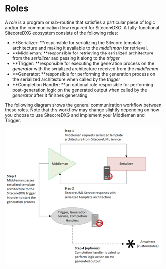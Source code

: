 # Roles

A _role_ is a program or sub-routine that satisfies a particular piece of logic and/or the communication flow required for SitecoreDXG. A fully-functional SitecoreDXG ecosystem consists of the following roles:

* **Serializer: **responsible for serializing the Sitecore template architecture and making it available to the _middleman_ for retrieval.
* **Middleman: **responsible for retrieving the serialized architecture from the _serializer_ and passing it along to the _trigger_
* **Trigger: **responsible for executing the generation process on the _generator_ with the serialized architecture received from the _middleman_
* **Generator: **responsible for performing the generation process on the serialized architecture when called by the _trigger_
* **Completion Handler: **an optional role responsible for performing post-generation logic on the generated output when called by the _generator_ after it finishes generating

The following diagram shows the general communication workflow between these roles. Note that this workflow may change slightly depending on how you choose to use SitecoreDXG and implement your Middleman and Trigger.

![](https://github.com/zkniebel/SitecoreDXG/raw/master/Documentation/assets/SitecoreDXG_Architecture__Direct_Communication_Workflow__Roles.png)

